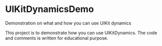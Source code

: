 UIKitDynamicsDemo
=================

Demonstration on what and how you can use UIKit dynamics

This project is to demonstrate how you can use UIKitDynamics. The code and comments is written for educational purpose.
